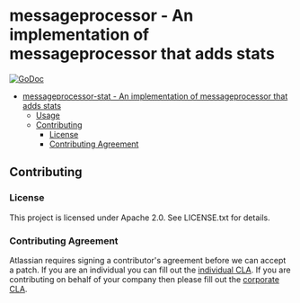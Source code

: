 <a id="markdown-messageprocessor-stat---an-implementation-of-messageprocessor-that-adds-stats" name="messageprocessor-stat---an-implementation-of-messageprocessor-that-adds-stats"></a>
# messageprocessor - An implementation of messageprocessor that adds stats
[![GoDoc](https://godoc.org/github.com/asecurityteam/messageprocessor-stat?status.svg)](https://godoc.org/github.com/asecurityteam/messageprocessor-stat)
<!-- TOC -->

- [messageprocessor-stat - An implementation of messageprocessor that adds stats](#messageprocessor-stat---an-implementation-of-messageprocessor-that-adds-stats)
    - [Usage](#usage)
    - [Contributing](#contributing)
        - [License](#license)
        - [Contributing Agreement](#contributing-agreement)

<!-- /TOC -->


<a id="markdown-contributing" name="contributing"></a>
## Contributing

<a id="markdown-license" name="license"></a>
### License

This project is licensed under Apache 2.0. See LICENSE.txt for details.

<a id="markdown-contributing-agreement" name="contributing-agreement"></a>
### Contributing Agreement

Atlassian requires signing a contributor's agreement before we can accept a
patch. If you are an individual you can fill out the
[individual CLA](https://na2.docusign.net/Member/PowerFormSigning.aspx?PowerFormId=3f94fbdc-2fbe-46ac-b14c-5d152700ae5d).
If you are contributing on behalf of your company then please fill out the
[corporate CLA](https://na2.docusign.net/Member/PowerFormSigning.aspx?PowerFormId=e1c17c66-ca4d-4aab-a953-2c231af4a20b).
